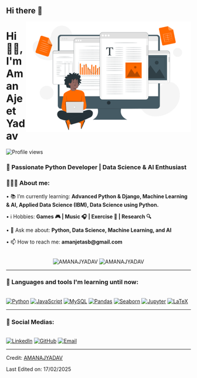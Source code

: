 ## Hi there 👋
<img align="right" src="https://raw.githubusercontent.com/gabrlcj/gabrlcj/2aa161dfb942e25ec84396721837dfccc98e08f2/Illustration.svg" alt="Illustration" title="Illustration Storyset" width="450/">
<h1 align="left">Hi 👋🏽, I'm Aman Ajeet Yadav</h1>
<p><img src="https://gpvc.arturio.dev/AMANAJYADAV" alt="Profile views"></p>
<h3 align="left">🚀 Passionate Python Developer | Data Science & AI Enthusiast</h3>
<div align="left">
    <h3>👨🏽‍💻 About me:</h3>
        <p>• 📚 I’m currently learning: <b>Advanced Python & Django, Machine Learning & AI, Applied Data Science (IBM), Data Science using Python.</b></p>
        <p>• ℹ️ Hobbies: <b>Games 🎮 | Music 🎧 | Exercise 🏃 | Research 🔍</b></p>
        <p>• 💬 Ask me about: <b>Python, Data Science, Machine Learning, and AI</b></p>
        <p>• 📫 How to reach me: <b>amanjetasb@gmail.com</b></p>
</div><br>
<div align="center">
    <img height="155em" src="https://github-readme-stats.vercel.app/api?username=AMANAJYADAV&amp;show_icons=true&amp;theme=slateorange&amp;title_color=f34213&amp;text_color=0c0c0c&amp;icon_color=0c0c0c&amp;locale=en&amp;hide_border=true&amp;bg_color=bbb8b2" alt="AMANAJYADAV">
    <img height="155em" src="https://github-readme-stats.vercel.app/api/top-langs?username=AMANAJYADAV&amp;show_icons=true&amp;theme=slateorange&amp;title_color=f34213&amp;text_color=0c0c0c&amp;icon_color=0c0c0c&amp;layout=compact&amp;hide_border=true&amp;bg_color=bbb8b2" alt="AMANAJYADAV">
</div>
<hr>
<div>
  <h3>🧰 Languages and tools I'm learning until now:</h3><br>
     <a href="https://"><img src="https://img.shields.io/badge/Python-3776AB?style=for-the-badge&logo=python&logoColor=white" alt="Python"></a>
    <a href="https://"><img src="https://img.shields.io/badge/JavaScript-F7DF1E?style=for-the-badge&logo=javascript&logoColor=black" alt="JavaScript"></a>
    <a href="https://"><img src="https://img.shields.io/badge/MySQL-4479A1?style=for-the-badge&logo=mysql&logoColor=white" alt="MySQL"></a>
    <a href="https://"><img src="https://img.shields.io/badge/Pandas-150458?style=for-the-badge&logo=pandas&logoColor=white" alt="Pandas"></a>
    <a href="https://"><img src="https://img.shields.io/badge/Seaborn-009688?style=for-the-badge" alt="Seaborn"></a>
    <a href="https://"><img src="https://img.shields.io/badge/Jupyter-F37626?style=for-the-badge&logo=jupyter&logoColor=white" alt="Jupyter"></a>
    <a href="https://"><img src="https://img.shields.io/badge/LaTeX-008080?style=for-the-badge&logo=latex&logoColor=white" alt="LaTeX"></a>
</div>
<hr>
<div>
  <h3>📱 Social Medias:</h3><br>
    <a href="https://www.linkedin.com/in/aman-yadav-a90a2b340/" target="_blank"><img src="https://img.shields.io/badge/LinkedIn-Aman%20Ajeet%20Yadav-blue?style=for-the-badge&logo=linkedin&logoColor=white" alt="LinkedIn"></a>
    <a href="https://github.com/AMANAJYADAV" target="_blank"><img src="https://img.shields.io/badge/GitHub-AMANAJYADAV-181717?style=for-the-badge&logo=github&logoColor=white" alt="GitHub"></a>
    <a href="mailto:amanjetasb@gmail.com"><img src="https://img.shields.io/badge/Email-amanjetasb@gmail.com-D14836?style=for-the-badge&logo=gmail&logoColor=white" alt="Email"></a>
</div>
<hr>
<p>Credit: <a href="https://github.com/AMANAJYADAV">AMANAJYADAV</a></p>
<p>Last Edited on: 17/02/2025</p>
